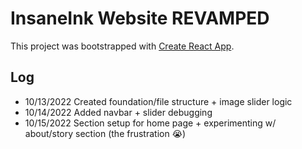 # InsaneInk Website REVAMPED

This project was bootstrapped with [Create React App](https://github.com/facebook/create-react-app).

## Log
- 10/13/2022 Created foundation/file structure + image slider logic
- 10/14/2022 Added navbar + slider debugging
- 10/15/2022 Section setup for home page + experimenting w/ about/story section (the frustration :sob:)